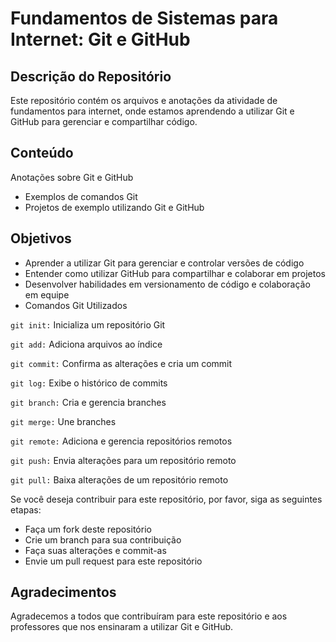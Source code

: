 # Fundamentos de Sistemas para Internet: Git e GitHub

## Descrição do Repositório

Este repositório contém os arquivos e anotações da atividade de fundamentos para internet, onde estamos aprendendo a utilizar Git e GitHub para gerenciar e compartilhar código.

## Conteúdo

Anotações sobre Git e GitHub
- Exemplos de comandos Git
- Projetos de exemplo utilizando Git e GitHub

## Objetivos

- Aprender a utilizar Git para gerenciar e controlar versões de código
- Entender como utilizar GitHub para compartilhar e colaborar em projetos
- Desenvolver habilidades em versionamento de código e colaboração em equipe
- Comandos Git Utilizados

`git init:` Inicializa um repositório Git

`git add:` Adiciona arquivos ao índice

`git commit:` Confirma as alterações e cria um commit

`git log:` Exibe o histórico de commits

`git branch:` Cria e gerencia branches

`git merge:` Une branches

`git remote:` Adiciona e gerencia repositórios remotos

`git push:` Envia alterações para um repositório remoto

`git pull:` Baixa alterações de um repositório remoto

Se você deseja contribuir para este repositório, por favor, siga as seguintes etapas:

- Faça um fork deste repositório
- Crie um branch para sua contribuição
- Faça suas alterações e commit-as
- Envie um pull request para este repositório

## Agradecimentos

Agradecemos a todos que contribuíram para este repositório e aos professores que nos ensinaram a utilizar Git e GitHub.